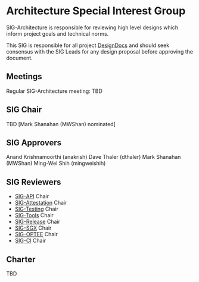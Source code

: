 Architecture Special Interest Group
===================================

SIG-Architecture is responsible for reviewing high level designs which inform project goals and technical norms.

This SIG is responsible for all project [DesignDocs](../../DesignDocs/README.md) and should seek consensus with the SIG Leads for any design proposal before approving the document.

Meetings
--------

Regular SIG-Architecture meeting: TBD

SIG Chair
---------

TBD [Mark Shanahan (MWShan) nominated]

SIG Approvers
-------------

Anand Krishnamoorthi (anakrish)
Dave Thaler (dthaler)
Mark Shanahan (MWShan)
Ming-Wei Shih (mingweishih)

SIG Reviewers
-------------

* [SIG-API](../sig-api/README.md) Chair
* [SIG-Attestation](../sig-attestation/README.md) Chair
* [SIG-Testing](../sig-testing/README.md) Chair
* [SIG-Tools](../sig-tools/README.md) Chair
* [SIG-Release](../sig-release/README.md) Chair
* [SIG-SGX](../sig-sgx/README.md) Chair
* [SIG-OPTEE](../sig-optee/README.md) Chair
* [SIG-CI](../sig-ci/README.md) Chair

Charter
-------

TBD
